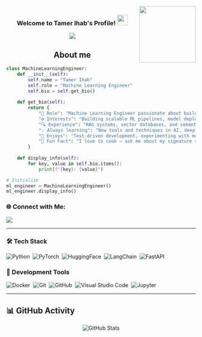 <img width="150" align="right" src="https://c.tenor.com/_DOBjnGspYAAAAAM/code-coding.gif">

<h3 align="center">
  Welcome to Tamer Ihab's Profile!
  <img src="https://media.giphy.com/media/hvRJCLFzcasrR4ia7z/giphy.gif" width="28">
</h3>

<!-- Typing SVG by DenverCoder1 -->
<p align="center">
  <a href="https://github.com/DenverCoder1/readme-typing-svg">
    <img src="https://readme-typing-svg.herokuapp.com/?lines=Machine%20Learning%20Engineer;AI%20%26%20Data%20Science%20Enthusiast;Building%20Intelligent%20Systems&font=Fira%20Code&center=true&width=600&height=45&color=f75c7e&vCenter=true&size=22">
  </a>
</p>


<h2 align="center">About me</h2>

```python
class MachineLearningEngineer:
    def __init__(self):
        self.name = "Tamer Ihab"
        self.role = "Machine Learning Engineer"
        self.bio = self.get_bio()
    
    def get_bio(self):
        return {
            "🤖 Role": "Machine Learning Engineer passionate about building intelligent AI systems",
            "⚙️ Interests": "Building scalable ML pipelines, model deployment, and MLOps workflows",
            "🔍 Experience": "RAG systems, vector databases, and semantic search technologies",
            "💡 Always learning": "New tools and techniques in AI, deep learning, and data science",
            "🧪 Enjoys": "Test-driven development, experimenting with models, and integrating CI/CD workflows",
            "🥘 Fun Fact": "I love to cook — ask me about my signature spaghetti and meatballs 🍝"
        }
    
    def display_info(self):
        for key, value in self.bio.items():
            print(f"{key}: {value}")

# Initialize
ml_engineer = MachineLearningEngineer()
ml_engineer.display_info()
```

### 🌐 Connect with Me:

<a href="https://www.linkedin.com/in/tamer-ihab/" target="_blank">
  <img src="https://img.shields.io/badge/-Tamer%20Ihab-0077B5?style=for-the-badge&logo=Linkedin&logoColor=white"/>
</a>

---

### 🛠 Tech Stack

![Python](https://img.shields.io/badge/-Python-05122A?style=flat&logo=python)&nbsp;
![PyTorch](https://img.shields.io/badge/-PyTorch-05122A?style=flat&logo=pytorch)&nbsp;
![HuggingFace](https://img.shields.io/badge/-Hugging%20Face-05122A?style=flat&logo=huggingface)&nbsp;
![LangChain](https://img.shields.io/badge/-LangChain-05122A?style=flat&logo=chainlink&logoColor=00D4FF)&nbsp;
![FastAPI](https://img.shields.io/badge/-FastAPI-05122A?style=flat&logo=fastapi)&nbsp;

### 🔧 Development Tools

![Docker](https://img.shields.io/badge/-Docker-05122A?style=flat&logo=docker)&nbsp;
![Git](https://img.shields.io/badge/-Git-05122A?style=flat&logo=git)&nbsp;
![GitHub](https://img.shields.io/badge/-GitHub-05122A?style=flat&logo=github)&nbsp;
![Visual Studio Code](https://img.shields.io/badge/-VSCode-05122A?style=flat&logo=visualstudiocode&logoColor=007ACC)&nbsp;
![Jupyter](https://img.shields.io/badge/-Jupyter-05122A?style=flat&logo=jupyter)&nbsp;

---

## 📊 GitHub Activity

<div align="center">
  <img src="https://github-readme-stats.vercel.app/api?username=TamerIhab&show_icons=true&theme=radical&hide_border=true&count_private=true" alt="GitHub Stats" />
</div>
